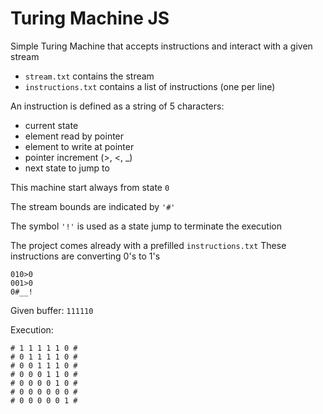 # Turing Machine JS

Simple Turing Machine that accepts instructions and interact with a given stream

* `stream.txt` contains the stream
* `instructions.txt` contains a list of instructions (one per line)

An instruction is defined as a string of 5 characters:

* current state
* element read by pointer
* element to write at pointer
* pointer increment (>, <, _)
* next state to jump to

This machine start always from state `0`

The stream bounds are indicated by `'#'`

The symbol `'!'` is used as a state jump to terminate the execution

The project comes already with a prefilled `instructions.txt`
These instructions are converting 0's to 1's

```
010>0
001>0
0#__!
```

Given buffer:
`111110`

Execution:

```
# 1 1 1 1 1 0 #
# 0 1 1 1 1 0 #
# 0 0 1 1 1 0 #
# 0 0 0 1 1 0 #
# 0 0 0 0 1 0 #
# 0 0 0 0 0 0 #
# 0 0 0 0 0 1 #
```
